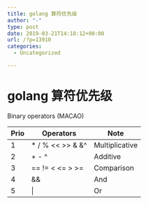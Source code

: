 ```yaml
---
title: golang 算符优先级
author: "-"
type: post
date: 2019-03-21T14:18:12+00:00
url: /?p=13910
categories:
  - Uncategorized

---
```

# golang 算符优先级
Binary operators (MACAO)

| Prio | Operators        | Note           |
| ---- | ---------------- | -------------- |
| 1    | * / % << >> & &^ | Multiplicative |
| 2    | + - ^      | Additive       |
| 3    | == != < <= > >=  | Comparison     |
| 4    | &&               | And            |
| 5    | &#124;           | Or             |